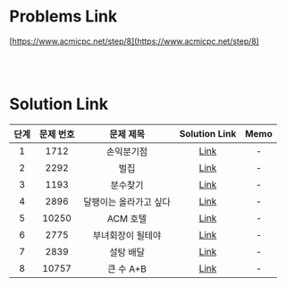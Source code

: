 # Problems Link

[https://www.acmicpc.net/step/8](https://www.acmicpc.net/step/8)

<br><br>

# Solution Link

| 단계 | 문제 번호 |       문제 제목        |                  Solution Link                   | Memo |
| :--: | :-------: | :--------------------: | :----------------------------------------------: | :--: |
|  1   |   1712    |       손익분기점       |       [Link](../Solutions/1712_손익분기점)       |  -   |
|  2   |   2292    |          벌집          |          [Link](../Solutions/2292_벌집)          |  -   |
|  3   |   1193    |        분수찾기        |        [Link](../Solutions/1193_분수찾기)        |  -   |
|  4   |   2896    | 달팽이는 올라가고 싶다 | [Link](../Solutions/2896_달팽이는_올라가고_싶다) |  -   |
|  5   |   10250   |        ACM 호텔        |       [Link](../Solutions/10250_ACM_호텔)        |  -   |
|  6   |   2775    |   부녀회장이 될테야    |   [Link](../Solutions/2775_부녀회장이_될테야)    |  -   |
|  7   |   2839    |       설탕 배달        |       [Link](../Solutions/2839_설탕_배달)        |  -   |
|  8   |   10757   |       큰 수 A+B        |       [Link](../Solutions/10757_큰_수_A+B)       |  -   |
